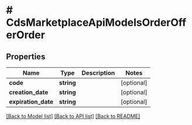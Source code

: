 # # CdsMarketplaceApiModelsOrderOfferOrder

## Properties

Name | Type | Description | Notes
------------ | ------------- | ------------- | -------------
**code** | **string** |  | [optional]
**creation_date** | **string** |  | [optional]
**expiration_date** | **string** |  | [optional]

[[Back to Model list]](../../README.md#models) [[Back to API list]](../../README.md#endpoints) [[Back to README]](../../README.md)
